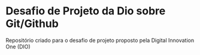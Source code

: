 # Desafio de Projeto da Dio sobre Git/Github
Repositório criado para o desafio de projeto proposto pela Digital Innovation One (DIO)

